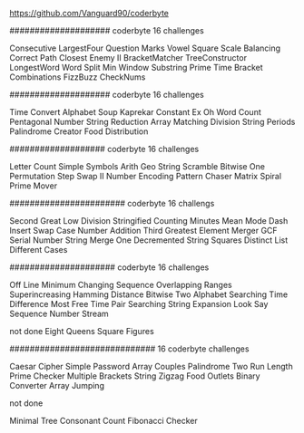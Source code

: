 https://github.com/Vanguard90/coderbyte

#################### coderbyte 16 challenges 


Consecutive
LargestFour
Question Marks
Vowel Square
Scale Balancing
Correct Path
Closest Enemy II
BracketMatcher
TreeConstructor
LongestWord
Word Split
Min Window Substring
Prime Time
Bracket Combinations
FizzBuzz
CheckNums



#################### coderbyte 16 challenges 

Time Convert
Alphabet Soup
Kaprekar Constant
Ex Oh
Word Count
Pentagonal Number
String Reduction
Array Matching
Division
String Periods
Palindrome Creator
Food Distribution


################### coderbyte 16 challenges 

Letter Count
Simple Symbols
Arith Geo
String Scramble
Bitwise One
Permutation Step
Swap II
Number Encoding
Pattern Chaser
Matrix Spiral
Prime Mover


####################### coderbyte 16 challengs

Second Great Low
Division Stringified
Counting Minutes
Mean Mode
Dash Insert
Swap Case
Number Addition
Third Greatest
Element Merger
GCF
Serial Number
String Merge
One Decremented
String Squares
Distinct List
Different Cases


##################### coderbyte 16 challenges

Off Line Minimum
Changing Sequence
Overlapping Ranges
Superincreasing
Hamming Distance
Bitwise Two
Alphabet Searching
Time Difference
Most Free Time
Pair Searching
String Expansion
Look Say Sequence
Number Stream

not done
Eight Queens
Square Figures


############################# 16 coderbyte challenges

Caesar Cipher
Simple Password
Array Couples
Palindrome Two
Run Length
Prime Checker
Multiple Brackets
String Zigzag
Food Outlets
Binary Converter
Array Jumping

not done


Minimal Tree
Consonant Count
Fibonacci Checker

